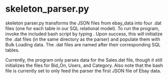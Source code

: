 
# skeleton_parser.py
skeleton parser.py transforms the JSON files from ebay_data into four .dat 
files (one for each table in our SQL relational model). To run the program, 
invoke the included bash script by typing <sh runParser.sh>. Upon success, this
will initialize the .dat files (in the same directory as the parser) and 
populate them with Bulk Loading data. The .dat files are named after their 
corresponding SQL tables.

Currently, the program only parses data for the Sales.dat file, though it still
initializes the files for Bid_On, Users, and Category. Also note that the bash
file is currently set to only feed the parser the first JSON file of Ebay data.
